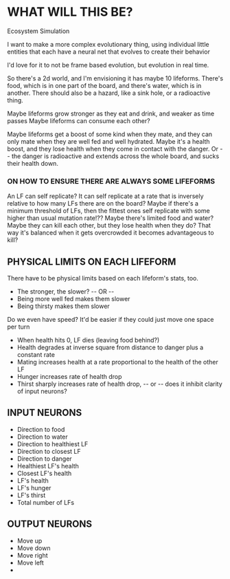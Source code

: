 # WHAT WILL THIS BE?

Ecosystem Simulation

I want to make a more complex evolutionary thing, using individual little entities that each
have a neural net that evolves to create their behavior

I'd love for it to not be frame based evolution, but evolution in real time.

So there's a 2d world, and I'm envisioning it has maybe 10 lifeforms.
There's food, which is in one part of the board, and there's water, which is in another.
There should also be a hazard, like a sink hole, or a radioactive thing.

Maybe lifeforms grow stronger as they eat and drink, and weaker as time passes
Maybe lifeforms can consume each other?

Maybe lifeforms get a boost of some kind when they mate, and they can only mate when they are
well fed and well hydrated. Maybe it's a health boost, and they lose health when they come in
contact with the danger. Or -- the danger is radioactive and extends across the whole board,
and sucks their health down.

### ON HOW TO ENSURE THERE ARE ALWAYS SOME LIFEFORMS

An LF can self replicate?
It can self replicate at a rate that is inversely relative to how many LFs there are on the board?
Maybe if there's a minimum threshold of LFs, then the fittest ones self replicate with some higher
than usual mutation rate!??
Maybe there's limited food and water?
Maybe they can kill each other, but they lose health when they do? That way it's balanced when it
gets overcrowded it becomes advantageous to kill?

## PHYSICAL LIMITS ON EACH LIFEFORM

There have to be physical limits based on each lifeform's stats, too.

* The stronger, the slower?
-- OR --
* Being more well fed makes them slower
* Being thirsty makes them slower

Do we even have speed? It'd be easier if they could just move one space per turn

* When health hits 0, LF dies (leaving food behind?)
* Health degrades at inverse square from distance to danger plus a constant rate
* Mating increases health at a rate proportional to the health of the other LF
* Hunger increases rate of health drop
* Thirst sharply increases rate of health drop, -- or -- does it inhibit clarity of input neurons?

## INPUT NEURONS
* Direction to food
* Direction to water
* Direction to healthiest LF
* Direction to closest LF
* Direction to danger
* Healthiest LF's health
* Closest LF's health
* LF's health
* LF's hunger
* LF's thirst
* Total number of LFs

## OUTPUT NEURONS
* Move up
* Move down
* Move right
* Move left
*
